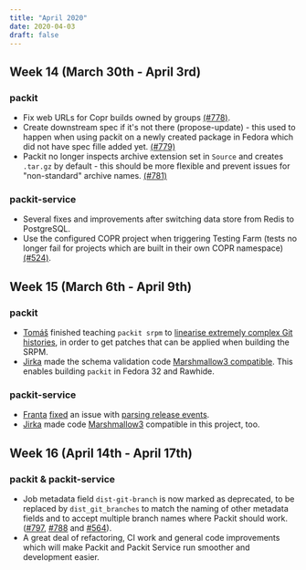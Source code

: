 ```yaml
---
title: "April 2020"
date: 2020-04-03
draft: false
---
```


## Week 14 (March 30th - April 3rd)

### packit

* Fix web URLs for Copr builds owned by groups [(#778)].
* Create downstream spec if it's not there (propose-update) - this used to happen when using packit on a newly created package in Fedora which did not have spec fille added yet. [(#779)]
* Packit no longer inspects archive extension set in `Source` and creates `.tar.gz` by default - this should be more flexible and prevent issues for "non-standard" archive names. [(#781)]

### packit-service
* Several fixes and improvements after switching data store from Redis to PostgreSQL.
* Use the configured COPR project when triggering Testing Farm (tests no longer fail for projects which are built in their own COPR namespace) [(#524)].

[(#778)]: https://github.com/packit-service/packit/pull/778
[(#779)]: https://github.com/packit-service/packit/pull/779
[(#781)]: https://github.com/packit-service/packit/pull/781
[(#524)]: https://github.com/packit-service/packit-service/pull/524

## Week 15 (March 6th - April 9th)

### packit

* [Tomáš] finished teaching `packit srpm` to [linearise extremely complex Git
  histories], in order to get patches that can be applied when building the
  SRPM.
* [Jirka] made the schema validation code [Marshmallow3 compatible]. This
  enables building `packit` in Fedora 32 and Rawhide.

### packit-service

* [Franta] [fixed] an issue with [parsing release events].
* [Jirka] made code [Marshmallow3] compatible in this project, too.

[Tomáš]: https://github.com/TomasTomecek
[Jirka]: https://github.com/jpopelka
[Franta]: https://github.com/lachmanfrantisek
[linearise extremely complex Git histories]: https://github.com/packit-service/packit/pull/766
[Marshmallow3 compatible]: https://github.com/packit-service/packit/pull/775
[Marshmallow3]: https://github.com/packit-service/packit-service/pull/538
[fixed]: https://github.com/packit-service/packit-service/pull/541
[parsing release events]: https://github.com/packit-service/packit-service/issues/536

## Week 16 (April 14th - April 17th)

### packit & packit-service

* Job metadata field `dist-git-branch` is now marked as deprecated, to be
  replaced by `dist_git_branches` to match the naming of other metadata fields
  and to accept multiple branch names where Packit should work. ([#797],
  [#788] and [#564]).
* A great deal of refactoring, CI work and general code improvements which
  will make Packit and Packit Service run smoother and development easier.

[#797]: https://github.com/packit-service/packit/pull/797
[#788]: https://github.com/packit-service/packit/pull/788
[#564]: https://github.com/packit-service/packit-service/pull/564
